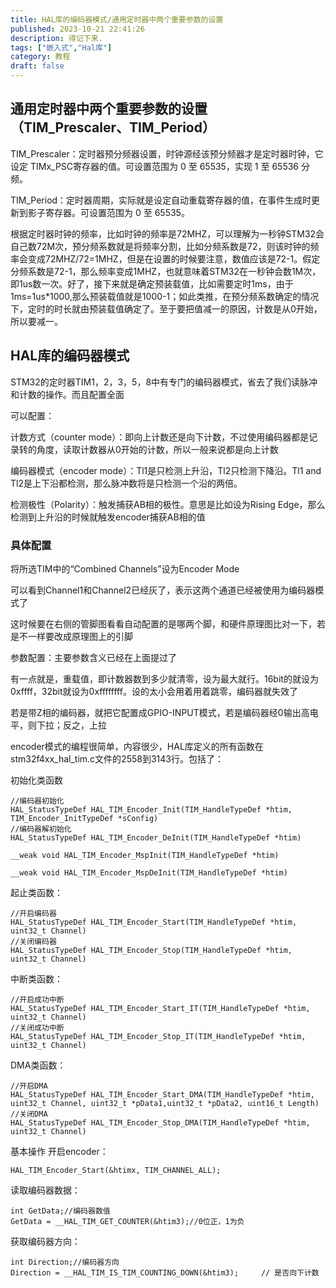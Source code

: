 ```yaml
---
title: HAL库的编码器模式/通用定时器中两个重要参数的设置
published: 2023-10-21 22:41:26
description: 得记下来.
tags: ["嵌入式","Hal库"]
category: 教程
draft: false
---
```


## 通用定时器中两个重要参数的设置（TIM_Prescaler、TIM_Period）
TIM_Prescaler：定时器预分频器设置，时钟源经该预分频器才是定时器时钟，它设定 TIMx_PSC寄存器的值。可设置范围为 0 至 65535，实现 1 至 65536 分频。

TIM_Period：定时器周期，实际就是设定自动重载寄存器的值，在事件生成时更新到影子寄存器。可设置范围为 0 至 65535。

根据定时器时钟的频率，比如时钟的频率是72MHZ，可以理解为一秒钟STM32会自己数72M次，预分频系数就是将频率分割，比如分频系数是72，则该时钟的频率会变成72MHZ/72=1MHZ，但是在设置的时候要注意，数值应该是72-1。假定分频系数是72-1，那么频率变成1MHZ，也就意味着STM32在一秒钟会数1M次，即1us数一次。好了，接下来就是确定预装载值，比如需要定时1ms，由于1ms=1us*1000,那么预装载值就是1000-1；如此类推，在预分频系数确定的情况下，定时的时长就由预装载值确定了。至于要把值减一的原因，计数是从0开始，所以要减一。


## HAL库的编码器模式
STM32的定时器TIM1，2，3，5，8中有专门的编码器模式，省去了我们读脉冲和计数的操作。而且配置全面

可以配置：

计数方式（counter mode）：即向上计数还是向下计数，不过使用编码器都是记录转的角度，读取计数器从0开始的计数，所以一般来说都是向上计数

编码器模式（encoder mode）：Tl1是只检测上升沿，Tl2只检测下降沿。Tl1 and Tl2是上下沿都检测，那么脉冲数将是只检测一个沿的两倍。

检测极性（Polarity）：触发捕获AB相的极性。意思是比如设为Rising Edge，那么检测到上升沿的时候就触发encoder捕获AB相的值

### 具体配置
将所选TIM中的“Combined Channels”设为Encoder Mode

可以看到Channel1和Channel2已经灰了，表示这两个通道已经被使用为编码器模式了

这时候要在右侧的管脚图看看自动配置的是哪两个脚，和硬件原理图比对一下，若是不一样要改成原理图上的引脚



参数配置：主要参数含义已经在上面提过了

有一点就是，重载值，即计数器数到多少就清零，设为最大就行。16bit的就设为0xffff，32bit就设为0xffffffff。设的太小会用着用着跳零，编码器就失效了



若是带Z相的编码器，就把它配置成GPIO-INPUT模式，若是编码器经0输出高电平，则下拉；反之，上拉

encoder模式的编程很简单，内容很少，HAL库定义的所有函数在stm32f4xx_hal_tim.c文件的2558到3143行。包括了：

初始化类函数

```
//编码器初始化
HAL_StatusTypeDef HAL_TIM_Encoder_Init(TIM_HandleTypeDef *htim,  TIM_Encoder_InitTypeDef *sConfig)
//编码器解初始化
HAL_StatusTypeDef HAL_TIM_Encoder_DeInit(TIM_HandleTypeDef *htim)

__weak void HAL_TIM_Encoder_MspInit(TIM_HandleTypeDef *htim)

__weak void HAL_TIM_Encoder_MspDeInit(TIM_HandleTypeDef *htim)
```
起止类函数：
```
//开启编码器
HAL_StatusTypeDef HAL_TIM_Encoder_Start(TIM_HandleTypeDef *htim, uint32_t Channel)
//关闭编码器
HAL_StatusTypeDef HAL_TIM_Encoder_Stop(TIM_HandleTypeDef *htim, uint32_t Channel)
```
中断类函数：
```
//开启成功中断
HAL_StatusTypeDef HAL_TIM_Encoder_Start_IT(TIM_HandleTypeDef *htim, uint32_t Channel)
//关闭成功中断
HAL_StatusTypeDef HAL_TIM_Encoder_Stop_IT(TIM_HandleTypeDef *htim, uint32_t Channel)
```
DMA类函数：
```
//开启DMA
HAL_StatusTypeDef HAL_TIM_Encoder_Start_DMA(TIM_HandleTypeDef *htim, uint32_t Channel, uint32_t *pData1,uint32_t *pData2, uint16_t Length)
//关闭DMA
HAL_StatusTypeDef HAL_TIM_Encoder_Stop_DMA(TIM_HandleTypeDef *htim, uint32_t Channel)
```
基本操作
开启encoder：
```
HAL_TIM_Encoder_Start(&htimx, TIM_CHANNEL_ALL);
```
读取编码器数据：
```
int GetData;//编码器数值
GetData = __HAL_TIM_GET_COUNTER(&htim3);//0位正，1为负
```
获取编码器方向：
```
int Direction;//编码器方向
Direction = __HAL_TIM_IS_TIM_COUNTING_DOWN(&htim3);		// 是否向下计数
```
